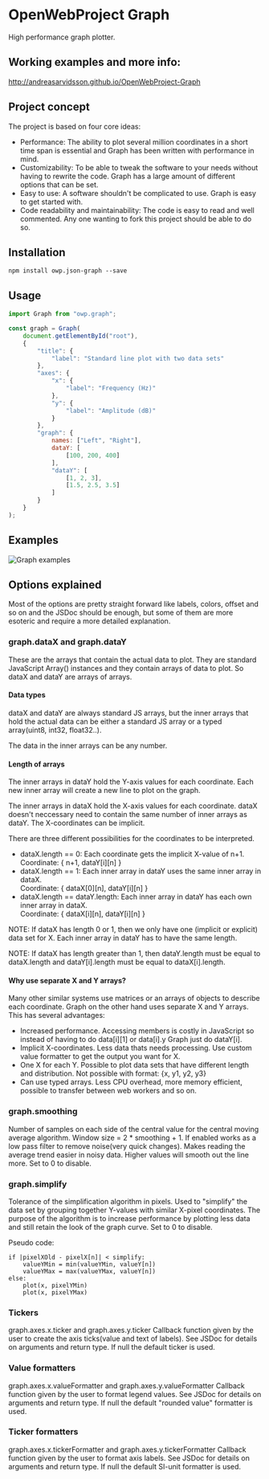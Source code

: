 # OpenWebProject Graph
High performance graph plotter.

## Working examples and more info:
http://andreasarvidsson.github.io/OpenWebProject-Graph

## Project concept
The project is based on four core ideas:
* Performance: The ability to plot several million coordinates in a short time span is essential and Graph has been written with performance in mind.
* Customizability: To be able to tweak the software to your needs without having to rewrite the code. Graph has a large amount of different options that can be set.
* Easy to use: A software shouldn't be complicated to use. Graph is easy to get started with.
* Code readability and maintainability: The code is easy to read and well commented. Any one wanting to fork this project should be able to do so.

## Installation
`npm install owp.json-graph --save`

## Usage

```javascript
import Graph from "owp.graph";

const graph = Graph(
    document.getElementById("root"), 
    {
        "title": {
            "label": "Standard line plot with two data sets"
        },
        "axes": {
            "x": {
                "label": "Frequency (Hz)"
            },
            "y": {
                "label": "Amplitude (dB)"
            }
        },
        "graph": {
            names: ["Left", "Right"],
            dataY: [
                [100, 200, 400]
            ],
            "dataY": [
                [1, 2, 3],
                [1.5, 2.5, 3.5]
            ]
        }
    }
);
```

## Examples
![Graph examples](./images/graph-example.png)

## Options explained
Most of the options are pretty straight forward like labels, colors, offset and so on and the JSDoc should be enough, but some of them are more esoteric and require a more detailed explanation.

### graph.dataX and graph.dataY
These are the arrays that contain the actual data to plot. They are standard JavaScript Array() instances and they contain arrays of data to plot. So dataX and dataY are arrays of arrays.

#### Data types
dataX and dataY are always standard JS arrays, but the inner arrays that hold the actual data can be either a standard JS array or a typed array(uint8, int32, float32..).

The data in the inner arrays can be any number.

#### Length of arrays
The inner arrays in dataY hold the Y-axis values for each coordinate. Each new inner array will create a new line to plot on the graph.

The inner arrays in dataX hold the X-axis values for each coordinate. dataX doesn't neccessary need to contain the same number of inner arrays as dataY. The X-coordinates can be implicit.

There are three different possibilities for the coordinates to be interpreted.
* dataX.length == 0: Each coordinate gets the implicit X-value of n+1.    
Coordinate: { n+1, dataY[i][n] }
* dataX.length == 1: Each inner array in dataY uses the same inner array in dataX.    
Coordinate: { dataX[0][n], dataY[i][n] }
* dataX.length == dataY.length: Each inner array in dataY has each own inner array in dataX.    
Coordinate: { dataX[i][n], dataY[i][n] }

NOTE: If dataX has length 0 or 1, then we only have one (implicit or explicit) data set for X. Each inner array in dataY has to have the same length.

NOTE: If dataX has length greater than 1, then dataY.length must be equal to dataX.length and dataY[i].length must be equal to dataX[i].length.

#### Why use separate X and Y arrays?
Many other similar systems use matrices or an arrays of objects to describe each coordinate. Graph on the other hand uses separate X and Y arrays. This has several advantages:

* Increased performance. Accessing members is costly in JavaScript so instead of having to do data[i][1] or data[i].y Graph just do dataY[i].
* Implicit X-coordinates. Less data thats needs processing. Use custom value formatter to get the output you want for X.
* One X for each Y. Possible to plot data sets that have different length and distribution. Not possible with format: {x, y1, y2, y3}
* Can use typed arrays. Less CPU overhead, more memory efficient, possible to transfer between web workers and so on.

### graph.smoothing
Number of samples on each side of the central value for the central moving average algorithm. Window size = 2 * smoothing + 1. If enabled works as a low pass filter to remove noise(very quick changes). Makes reading the average trend easier in noisy data. Higher values will smooth out the line more. Set to 0 to disable.

### graph.simplify
Tolerance of the simplification algorithm in pixels. Used to "simplify" the data set by grouping together Y-values with similar X-pixel coordinates. The purpose of the algorithm is to increase performance by plotting less data and still retain the look of the graph curve. Set to 0 to disable.    

Pseudo code:
```
if |pixelXOld - pixelX[n]| < simplify:
    valueYMin = min(valueYMin, valueY[n])
    valueYMax = max(valueYMax, valueY[n])
else:
    plot(x, pixelYMin)
    plot(x, pixelYMax)
```

### Tickers
graph.axes.x.ticker and graph.axes.y.ticker
Callback function given by the user to create the axis ticks(value and text of labels). See JSDoc for details on arguments and return type. If null the default ticker is used.

### Value formatters
graph.axes.x.valueFormatter and graph.axes.y.valueFormatter
Callback function given by the user to format legend values. See JSDoc for details on arguments and return type. If null the default "rounded value" formatter is used.

### Ticker formatters
graph.axes.x.tickerFormatter and graph.axes.y.tickerFormatter
Callback function given by the user to format axis labels. See JSDoc for details on arguments and return type. If null the default SI-unit formatter is used.
